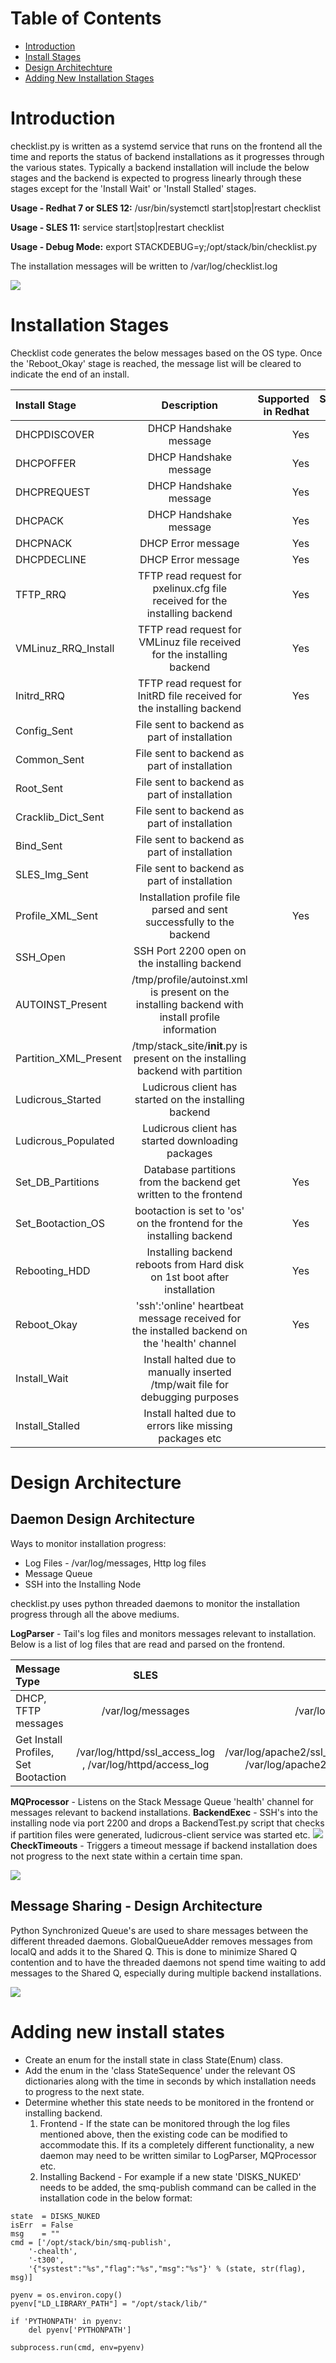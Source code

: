 # Table of Contents  
* [Introduction](#intro)
* [Install Stages](#installstages)
* [Design Architechture](#designarch)
* [Adding New Installation Stages](#addnewinstallstages)

<a name="intro"/>

# Introduction
checklist.py is written as a systemd service that runs on the frontend all the time and reports the status of backend installations as it progresses through the various states. Typically a backend installation will include the below stages and the backend is expected to progress linearly through these stages except for the 'Install Wait' or 'Install Stalled' stages.

**Usage - Redhat 7 or SLES 12:** /usr/bin/systemctl start|stop|restart checklist

**Usage - SLES 11:** service start|stop|restart checklist

**Usage - Debug Mode:** export STACKDEBUG=y;/opt/stack/bin/checklist.py

The installation messages will be written to /var/log/checklist.log

![](https://github.com/Teradata/stacki-wiki/blob/master/images/Stacki-Checklist-Install-Stages.png)

<a name="installstages"/>

# Installation Stages
Checklist code generates the below messages based on the OS type. Once the 'Reboot_Okay' stage is reached, the message list will be cleared to indicate the end of an install.

| Install Stage | Description | Supported in Redhat | Supported in SLES |
| :---          |     :---:      |          ---: |          ---: |
| DHCPDISCOVER  | DHCP Handshake message     | Yes    | Yes |
| DHCPOFFER     | DHCP Handshake message     | Yes    | Yes |
| DHCPREQUEST   | DHCP Handshake message     | Yes    | Yes |
| DHCPACK       | DHCP Handshake message     | Yes    | Yes |
| DHCPNACK       | DHCP Error message     | Yes    | Yes |
| DHCPDECLINE      | DHCP Error message    | Yes    | Yes |
| TFTP_RRQ | TFTP read request for pxelinux.cfg file received for the installing backend | Yes    | Yes |
| VMLinuz_RRQ_Install | TFTP read request for VMLinuz file received for the installing backend | Yes    | Yes |
| Initrd_RRQ | TFTP read request for InitRD file received for the installing backend | Yes    | Yes |
| Config_Sent | File sent to backend as part of installation | | Yes |
| Common_Sent | File sent to backend as part of installation | | Yes |
| Root_Sent | File sent to backend as part of installation | | Yes |
| Cracklib_Dict_Sent | File sent to backend as part of installation | | Yes |
| Bind_Sent | File sent to backend as part of installation | | Yes |
| SLES_Img_Sent | File sent to backend as part of installation | | Yes |
| Profile_XML_Sent | Installation profile file parsed and sent successfully to the backend | Yes    | Yes |
| SSH_Open| SSH Port 2200 open on the installing backend | | Yes |
| AUTOINST_Present| /tmp/profile/autoinst.xml is present on the installing backend with install profile information | | Yes |
| Partition_XML_Present | /tmp/stack_site/__init__.py is present on the installing backend with partition | | Yes|
| Ludicrous_Started | Ludicrous client has started on the installing backend | | Yes |
| Ludicrous_Populated | Ludicrous client has started downloading packages | | Yes |
| Set_DB_Partitions | Database partitions from the backend get written to the frontend | Yes    | Yes |
| Set_Bootaction_OS | bootaction is set to 'os' on the frontend for the installing backend | Yes    | Yes |
| Rebooting_HDD | Installing backend reboots from Hard disk on 1st boot after installation | Yes    | Yes |
| Reboot_Okay | 'ssh':'online' heartbeat message received for the installed backend on the 'health' channel | Yes    | Yes |
|Install_Wait | Install halted due to manually inserted /tmp/wait file for debugging purposes | | Yes |
|Install_Stalled | Install halted due to errors like missing packages etc| | Yes |

<a name="designarch"/>

# Design Architecture
## Daemon Design Architecture
Ways to monitor installation progress:

* Log Files - /var/log/messages, Http log files
* Message Queue
* SSH into the Installing Node

checklist.py uses python threaded daemons to monitor the installation progress through all the above mediums.

**LogParser** - Tail's log files and monitors messages relevant to installation. Below is a list of log files that are read and parsed on the frontend.

| Message Type | SLES | Redhat |
| :--- | :---: | ---: |
| DHCP, TFTP messages | /var/log/messages | /var/log/messages |
| Get Install Profiles, Set Bootaction | /var/log/httpd/ssl_access_log , /var/log/httpd/access_log | /var/log/apache2/ssl_access_log, /var/log/apache2/access_log |

**MQProcessor** - Listens on the Stack Message Queue 'health' channel for messages relevant to backend installations.
**BackendExec** - SSH's into the installing node via port 2200 and drops a BackendTest.py script that checks if partition files were generated, ludicrous-client service was started etc.
![](https://github.com/Teradata/stacki-wiki/blob/master/images/Stacki-Checklist-Backend.png)
**CheckTimeouts** - Triggers a timeout message if backend installation does not progress to the next state within a certain time span.

![](https://github.com/Teradata/stacki-wiki/blob/master/images/Stacki-Checklist-Daemons.png)

## Message Sharing - Design Architecture
Python Synchronized Queue's are used to share messages between the different threaded daemons. GlobalQueueAdder removes messages from localQ and adds it to the Shared Q. This is done to minimize Shared Q contention and to have the threaded daemons not spend time waiting to add messages to the Shared Q, especially during multiple backend installations.

![](https://github.com/Teradata/stacki-wiki/blob/master/images/Stacki-Checklist-Messages.png)

<a name="addnewinstallstages"/>

# Adding new install states
* Create an enum for the install state in class State(Enum) class.
* Add the enum in the 'class StateSequence' under the relevant OS dictionaries along with the time in seconds by which installation needs to progress to the next state.
* Determine whether this state needs to be monitored in the frontend or installing backend.
   1. Frontend - If the state can be monitored through the log files mentioned above, then the existing code can be modified to accommodate this. If its a completely different functionality, a new daemon may need to be written similar to LogParser, MQProcessor etc. 
   2. Installing Backend - For example if a new state 'DISKS_NUKED' needs to be added, the smq-publish command can be called in the installation code in the below format:

>   
    state  = DISKS_NUKED
    isErr  = False
    msg    = ""
    cmd = ['/opt/stack/bin/smq-publish', 
        '-chealth', 
        '-t300',
        '{"systest":"%s","flag":"%s","msg":"%s"}' % (state, str(flag), msg)]

    pyenv = os.environ.copy()
    pyenv["LD_LIBRARY_PATH"] = "/opt/stack/lib/"

    if 'PYTHONPATH' in pyenv:
        del pyenv['PYTHONPATH']

    subprocess.run(cmd, env=pyenv)